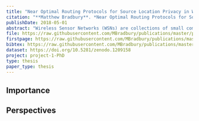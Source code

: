 ```yaml
---
title: "Near Optimal Routing Protocols for Source Location Privacy in Wireless Sensor Networks: Modelling, Design and Evaluation"
citation: "**Matthew Bradbury**. *Near Optimal Routing Protocols for Source Location Privacy in Wireless Sensor Networks: Modelling, Design and Evaluation*. PhD thesis, University of Warwick, Coventry, UK, May 2018. URL: <http://wrap.warwick.ac.uk/115772>."
publishDate: 2018-05-01
abstract: "Wireless Sensor Networks (WSNs) are collections of small computing devices that are used to monitor valuable assets such as endangered animals. As WSNs communicate wirelessly they leak information to malicious eavesdroppers. When monitoring assets it is important to provide Source Location Privacy (SLP), where the location of the message source must be kept hidden. Many SLP protocols have been developed by designing a protocol using intuition before evaluating its performance. However, this does not provide insight into how to develop optimal approaches. This thesis will present an alternate approach where the SLP problem is modelled using different techniques to give an optimal output. However, as this optimal output is typically for a restricted scenario, algorithms that trade optimality for generality are subsequently designed. Four main contributions are presented. First, an analysis is performed based on entropy and divergence to gain insight into how to reduce the information an attacker gains via the use of competing paths, and ways to compare the information loss of arbitrary routing protocols. Secondly, the SLP problem is modelled using Integer Linear Programming. The model result guides the design of a generic protocol called ILPRouting that groups messages together to reduce the moves an attacker makes. Thirdly, a timing analysis of when events occur is used to dynamically determine fake source parameters for the Dynamic and DynamicSPR algorithms. These fake sources lure the attacker to their location instead of the real source. Finally, the first SLP-aware duty cycle is investigated, and implemented for DynamicSPR to make it more energy efficient. These techniques are evaluated through simulations and deployments on WSN testbeds to demonstrate their effectiveness."
file: https://raw.githubusercontent.com/MBradbury/publications/master/papers/Thesis.pdf
firstpage: https://raw.githubusercontent.com/MBradbury/publications/master/firstpages/Thesis.svg
bibtex: https://raw.githubusercontent.com/MBradbury/publications/master/bibtex/Bradbury_2018_NearOptimalRouting.bib
dataset: https://doi.org/10.5281/zenodo.1209158
project: project-1-PhD
type: thesis
paper_type: thesis
---
```


<!-- readmore -->

## Importance

## Perspectives


